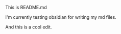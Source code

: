 This is README.md

I'm currently testing obsidian for writing my md files.

And this is a cool edit.
